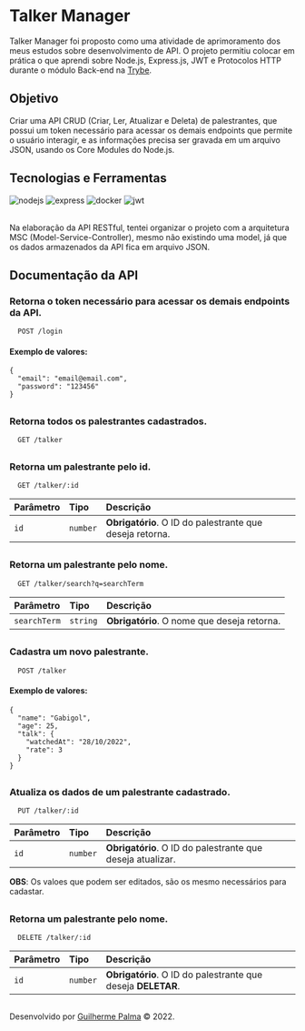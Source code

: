 
# Talker Manager

Talker Manager foi proposto como uma atividade de aprimoramento dos meus estudos sobre desenvolvimento de API. 
O projeto permitiu colocar em prática o que aprendi sobre Node.js, Express.js, JWT e Protocolos HTTP durante o módulo Back-end na [Trybe](https://www.betrybe.com/).

## Objetivo

Criar uma API CRUD (Criar, Ler, Atualizar e Deleta) de palestrantes, que possui um token necessário para acessar os demais endpoints que permite o usuário interagir, e as informações precisa ser gravada em um arquivo JSON, usando os Core Modules do Node.js.

## Tecnologias e Ferramentas
<div>
    <img src="https://img.shields.io/badge/Node.js-339933?style=for-the-badge&logo=nodedotjs&logoColor=white" alt="nodejs"/>
    <img src="https://img.shields.io/badge/Express.js-000000?style=for-the-badge&logo=express&logoColor=white" alt="express"/>
    <img src="https://img.shields.io/badge/Docker-2CA5E0?style=for-the-badge&logo=docker&logoColor=white" alt="docker"/>
    <img src="https://camo.githubusercontent.com/92407fc26e09271d8137b8aaf1585b266f04046b96f1564dfe5a69f146e21301/68747470733a2f2f696d672e736869656c64732e696f2f62616467652f4a57542d3030303030303f7374796c653d666f722d7468652d6261646765266c6f676f3d4a534f4e253230776562253230746f6b656e73266c6f676f436f6c6f723d7768697465" alt="jwt"/>
</div>

<br>

Na elaboração da API RESTful, tentei organizar o projeto com a arquitetura MSC (Model-Service-Controller), mesmo não existindo uma model, já que os dados armazenados da API fica em arquivo JSON.

## Documentação da API

### Retorna o token necessário para acessar os demais endpoints da API. 

```http
  POST /login
```
#### Exemplo de valores:
```
{
  "email": "email@email.com",
  "password": "123456"
}
```
##

### Retorna todos os palestrantes cadastrados.

```http
  GET /talker
```
##

### Retorna um palestrante pelo id.

```http
  GET /talker/:id
```

| Parâmetro   | Tipo       | Descrição                                   |
| :---------- | :--------- | :------------------------------------------ |
| `id`      | `number` | **Obrigatório**. O ID do palestrante que deseja retorna. |


##

### Retorna um palestrante pelo nome.

```http
  GET /talker/search?q=searchTerm
```

| Parâmetro   | Tipo       | Descrição                                   |
| :---------- | :--------- | :------------------------------------------ |
| `searchTerm`      | `string` | **Obrigatório**. O nome que deseja retorna. |


##

### Cadastra um novo palestrante.

```http
  POST /talker
```
#### Exemplo de valores:
```
{
  "name": "Gabigol",
  "age": 25,
  "talk": {
    "watchedAt": "28/10/2022",
    "rate": 3
  }
}
```
##

### Atualiza os dados de um palestrante cadastrado.

```http
  PUT /talker/:id
```

| Parâmetro   | Tipo       | Descrição                                   |
| :---------- | :--------- | :------------------------------------------ |
| `id`      | `number` | **Obrigatório**. O ID do palestrante que deseja atualizar. |

 **OBS**: Os valoes que podem ser editados, são os mesmo necessários para cadastar.

##

### Retorna um palestrante pelo nome.

```http
  DELETE /talker/:id
```

| Parâmetro   | Tipo       | Descrição                                   |
| :---------- | :--------- | :------------------------------------------ |
| `id`      | `number` | **Obrigatório**. O ID do palestrante que deseja **DELETAR**. |

##

Desenvolvido por [Guilherme Palma](www.linkedin.com/in/guilhermepallma) © 2022.
